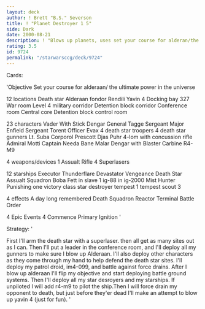 ```yaml
---
layout: deck
author: ! Brett "B.S." Severson
title: ! "Planet Destroyer 1 5"
side: Dark
date: 2000-08-21
description: ! "Blows up planets, uses set your course for alderan/the ultimate power in the universe objective. Has a powerful space fleet for high force drains."
rating: 3.5
id: 9724
permalink: "/starwarsccg/deck/9724"
---
```

Cards: 

'Objective
Set your course for alderaan/ the ultimate power in the universe

12 locations
Death star
Alderaan
fondor
Rendili
Yavin 4
Docking bay 327
War room
Level 4 military corridor
Detention block corridor
Conference room
Central core
Detention block control room

23 characters
Vader With Stick
Dengar
General Tagge
Sergeant Major Enfield
Sergeant Torent
Officer Evax
4 death star troopers
4 death star gunners
Lt. Suba
Corporol Prescott
Djas Puhr
4-lom with concussion rifle
Admiral Motti
Captain Needa
Bane Malar
Dengar with Blaster Carbine
R4-M9

4 weapons/devices
1 Assualt Rifle
4 Superlasers

12 starships
Executor
Thunderflare
Devastator
Vengeance
Death Star Assualt Squadron
Boba Fett in slave 1
ig-88 in ig-2000
Mist Hunter
Punishing one
victory class star destroyer
tempest 1
tempest scout 3

4 effects
A day long remembered
Death Squadron
Reactor Terminal
Battle Order

4 Epic Events
4 Commence Primary Ignition
'

Strategy: '

First I'll arm the death star with a superlaser. then all get as many sites out as I can. Then I'll put a leader in the conference room, and I'll deploy all my gunners to make sure I blow up Alderaan. I'll also deploy other characters as they come through my hand to help defend the death star sites. I'll deploy my patrol droid, im4-099, and battle against force drains. After I blow up alderaan I'll flip my objective and start deploying battle ground systems. Then I'll deploy all my star desroyers and my starships. If unpiloted I will add r4-m9 to pilot the ship.Then I will force drain my opponent to death, but just before they'er dead I'll make an attempt to blow up yavin 4 (just for fun). '
